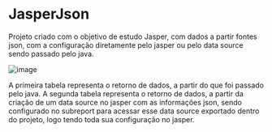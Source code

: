 # JasperJson

Projeto criado com o objetivo de estudo Jasper, com dados a partir fontes json, com a configuração diretamente pelo jasper ou pelo data source sendo passado pelo java.

![image](https://github.com/DouglasProenca/JasperJson/assets/78769051/2a26230d-c8b2-4c4b-a483-711ade8f4461)

A primeira tabela representa o retorno de dados, a partir do que foi passado pelo java.
A segunda tabela representa o retorno de dados, a partir da criação de um data source no jasper com as informações json, sendo configurado no subreport para acessar esse data source exportado dentro do projeto, logo tendo toda sua configuração no jasper.
